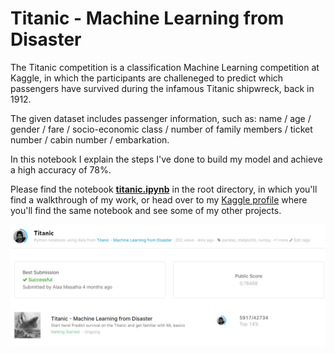 # Titanic - Machine Learning from Disaster

The Titanic competition is a classification Machine Learning competition at Kaggle, in which the participants are challeneged to predict which passengers have survived during the infamous Titanic shipwreck, back in 1912.

The given dataset includes passenger information, such as: name / age / gender / fare / socio-economic class / number of family members / ticket number / cabin number / embarkation.

In this notebook I explain the steps I've done to build my model and achieve a high accuracy of 78%.

Please find the notebook [**titanic.ipynb**](https://github.com/masalha-alaa/Titanic/blob/master/titanic.ipynb) in the root directory, in which you'll find a walkthrough of my work, or head over to my [Kaggle profile](https://www.kaggle.com/alaamasalha/titanic) where you'll find the same notebook and see some of my other projects.

<img src="https://github.com/masalha-alaa/Titanic/blob/master/docs/titanic-profile.png">
